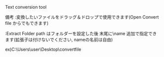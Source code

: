 Text conversion tool

備考
:変換したいファイルをドラッグ＆ドロップで使用できます(Open Convert file からでもできます)

:Extract Folder path はフォルダーを設定した後 末尾に\name 追加で指定できます(拡張子は付けないでください, nameの名前は自由)

 ex)C:\Users\user\Desktop\convertfile
